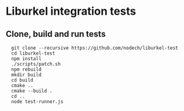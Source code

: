 Liburkel integration tests
==========================

## Clone, build and run tests
```
  git clone --recursive https://github.com/nodech/liburkel-test
  cd liburkel-test
  npm install
  ./scripts/patch.sh
  npm rebuild
  mkdir build
  cd build
  cmake ..
  cmake --build .
  cd ..
  node test-runner.js
```

